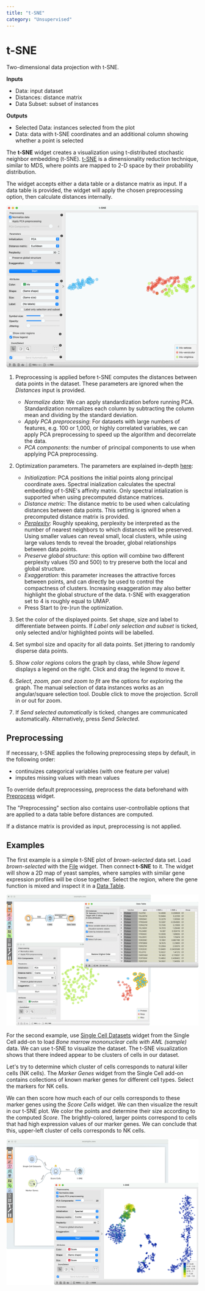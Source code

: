 ```yaml
---
title: "t-SNE"
category: "Unsupervised"
---
```

t-SNE
=====

Two-dimensional data projection with t-SNE.

**Inputs**

- Data: input dataset
- Distances: distance matrix
- Data Subset: subset of instances

**Outputs**

- Selected Data: instances selected from the plot
- Data: data with t-SNE coordinates and an additional column showing whether a point is selected

The **t-SNE** widget creates a visualization using t-distributed stochastic neighbor embedding (t-SNE). [t-SNE](https://en.wikipedia.org/wiki/T-distributed_stochastic_neighbor_embedding) is a dimensionality reduction technique, similar to MDS, where points are mapped to 2-D space by their probability distribution.

The widget accepts either a data table or a distance matrix as input. If a data table is provided, the widget will apply the chosen preprocessing option, then calculate distances internally.

![](/widget-catalog/unsupervised/images/tSNE-stamped.png)

1. Preprocessing is applied before t-SNE computes the distances between data points in the dataset. These parameters are ignored when the *Distances* input is provided.
   - *Normalize data*: We can apply standardization before running PCA. Standardization normalizes each column by subtracting the column mean and dividing by the standard deviation.
   - *Apply PCA preprocessing*: For datasets with large numbers of features, e.g. 100 or 1,000, or highly correlated variables, we can apply PCA preprocessing to speed up the algorithm and decorrelate the data.
   - *PCA components*: the number of principal components to use when applying PCA preprocessing.

2. Optimization parameters. The parameters are explained in-depth [here](https://opentsne.readthedocs.io/en/latest/parameters.html):
   - *Initialization*: PCA positions the initial points along principal coordinate axes. Spectral inialization calculates the spectral embedding of t-SNE's affinity matrix. Only spectral intialization is supported when using precomputed distance matrices.
   - *Distance metric*: The distance metric to be used when calculating distances between data points. This setting is ignored when a precomputed distance matrix is provided.
   - [*Perplexity*](http://scikit-learn.org/stable/modules/generated/sklearn.manifold.TSNE.html): Roughly speaking, perplexity be interpreted as the number of nearest neighbors to which distances will be preserved. Using smaller values can reveal small, local clusters, while using large values tends to reveal the broader, global relationships between data points.
   - *Preserve global structure*: this option will combine two different perplexity values (50 and 500) to try preserve both the local and global structure.
   - *Exaggeration*: this parameter increases the attractive forces between points, and can directly be used to control the compactness of clusters. Increasing exaggeration may also better highlight the global structure of the data. t-SNE with exaggeration set to 4 is roughly equal to UMAP.
   - Press Start to (re-)run the optimization.
3. Set the color of the displayed points. Set shape, size and label to differentiate between points. If *Label only selection and subset* is ticked, only selected and/or highlighted points will be labelled.
4. Set symbol size and opacity for all data points. Set jittering to randomly disperse data points.
5. *Show color regions* colors the graph by class, while *Show legend* displays a legend on the right. Click and drag the legend to move it.
6. *Select, zoom, pan and zoom to fit* are the options for exploring the graph. The manual selection of data instances works as an angular/square selection tool. Double click to move the projection. Scroll in or out for zoom.
7. If *Send selected automatically* is ticked, changes are communicated automatically. Alternatively, press *Send Selected*.

Preprocessing
-------------

If necessary, t-SNE applies the following preprocessing steps by default, in the following order:

- continuizes categorical variables (with one feature per value)
- imputes missing values with mean values

To override default preprocessing, preprocess the data beforehand with [Preprocess](/widget-catalog/unsupervised/../data/preprocess) widget.

The "Preprocessing" section also contains user-controllable options that are applied to a data table before distances are computed.

If a distance matrix is provided as input, preprocessing is not applied.

Examples
--------

The first example is a simple t-SNE plot of *brown-selected* data set. Load *brown-selected* with the [File](../data/file.md) widget. Then connect **t-SNE** to it. The widget will show a 2D map of yeast samples, where samples with similar gene expression profiles will be close together. Select the region, where the gene function is mixed and inspect it in a [Data Table](/widget-catalog/unsupervised/../data/datatable).

![](/widget-catalog/unsupervised/images/tSNE-Example1.png)

For the second example, use [Single Cell Datasets](https://orangedatamining.com/widget-catalog/single-cell/single_cell_datasets/) widget from the Single Cell add-on to load *Bone marrow mononuclear cells with AML (sample)* data. We can use t-SNE to visualize the dataset. The t-SNE visualization shows that there indeed appear to be clusters of cells in our dataset.

Let's try to determine which cluster of cells corresponds to natural killer cells (NK cells). The *Marker Genes* widget from the Single Cell add-on contains collections of known marker genes for different cell types. Select the markers for NK cells.

We can then score how much each of our cells corresponds to these marker genes using the *Score Cells* widget. We can then visualize the result in our t-SNE plot. We color the points and determine their size according to the computed *Score*. The brightly-colored, larger points correspond to cells that had high expression values of our marker genes. We can conclude that this, upper-left cluster of cells corresponds to NK cells.

![](/widget-catalog/unsupervised/images/tSNE-Example2.png)
